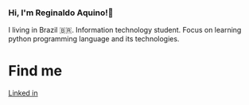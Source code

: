 ### Hi, I'm Reginaldo Aquino!👋

I living in Brazil 🇧🇷. 
Information technology student. 
Focus on learning python programming language and its technologies.

# Find me
[Linked in](www.linkedin.com/in/python4us)
